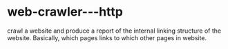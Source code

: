 # web-crawler---http
crawl a website and produce a report of the internal linking structure of the website. Basically, which pages links to which other pages in website.

